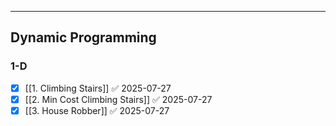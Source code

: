 
---

## Dynamic Programming 
### 1-D 

- [x] [[1. Climbing Stairs]] ✅ 2025-07-27
- [x] [[2. Min Cost Climbing Stairs]] ✅ 2025-07-27
- [x] [[3. House Robber]] ✅ 2025-07-27
